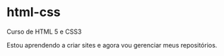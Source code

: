 # html-css
 Curso de HTML 5 e CSS3

 Estou aprendendo a criar sites e agora vou gerenciar meus repositórios.
